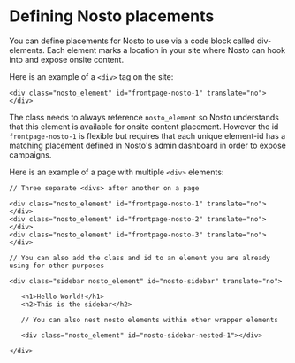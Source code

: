 # Defining Nosto placements

You can define placements for Nosto to use via a code block called div-elements. Each element marks a location in your site where Nosto can hook into and expose onsite content.

Here is an example of a `<div>` tag on the site:

```markup
<div class="nosto_element" id="frontpage-nosto-1" translate="no"></div>
```

The class needs to always reference `nosto_element` so Nosto understands that this element is available for onsite content placement. However the id `frontpage-nosto-1` is flexible but requires that each unique element-id has a matching placement defined in Nosto's admin dashboard in order to expose campaigns.

Here is an example of a page with multiple `<div>` elements:

```markup
// Three separate <divs> after another on a page

<div class="nosto_element" id="frontpage-nosto-1" translate="no"></div>
<div class="nosto_element" id="frontpage-nosto-2" translate="no"></div>
<div class="nosto_element" id="frontpage-nosto-3" translate="no"></div>

// You can also add the class and id to an element you are already using for other purposes

<div class="sidebar nosto_element" id="nosto-sidebar" translate="no">

   <h1>Hello World!</h1>
   <h2>This is the sidebar</h2>

   // You can also nest nosto elements within other wrapper elements

   <div class="nosto_element" id="nosto-sidebar-nested-1"></div>

</div>
```
